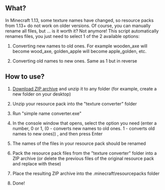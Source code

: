 ## What?
In Minecraft 1.13, some texture names have changed, so resource packs from 1.13+ do not work on older versions.
Of course, you can manually rename all files, but ... is it worth it?
Not anymore! This script automatically renames files, you just need to select 1 of the 2 available options:

1) Converting new names to old ones.
For example wooden_axe will become wood_axe, golden_apple will become apple_golden, etc.

2) Converting old names to new ones.
Same as 1 but in reverse


## How to use?

1. [Download ZIP archive](https://github.com/kotmatross28729/simple-name-converter/releases) and unzip it to any folder (for example, create a new folder on your desktop)

2. Unzip your resource pack into the "texture converter" folder

3. Run "simple name converter.exe"

4. In the console window that opens, select the option you need (enter a number, 0 or 1, (0 - converts new names to old ones.
 1 - converts old names to new ones)) , and then press Enter
5. The names of the files in your resource pack should be renamed

6. Pack the resource pack files from the "texture converter" folder into a ZIP archive (or delete the previous files of the original resource pack and replace with these)

7. Place the resulting ZIP archive into the .minecraft\resourcepacks folder

8. Done!
